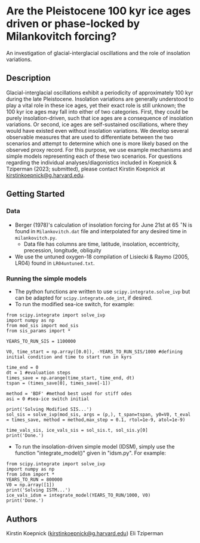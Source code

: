 # Are the Pleistocene 100 kyr ice ages driven or phase-locked by Milankovitch forcing?

An investigation of glacial-interglacial oscillations and the role of insolation variations.

## Description

Glacial-interglacial oscillations exhibit a periodicity of approximately 100 kyr during the late Pleistocene. Insolation variations are generally understood to play a vital role in these ice ages, yet their exact role is still unknown; the 100 kyr ice ages may fall into either of two categories. First, they could be purely insolation-driven, such that ice ages are a consequence of insolation variations. Or second, ice ages are self-sustained oscillations, where they would have existed even without insolation variations. We develop several observable measures that are used to differentiate between the two scenarios and attempt to determine which one is more likely based on the observed proxy record. For this purpose, we use example mechanisms and simple models representing each of these two scenarios. For questions regarding the individual analyses/diagonistics included in Koepnick & Tziperman (2023; submitted), please contact Kirstin Koepnick at kirstinkoepnick@g.harvard.edu.

## Getting Started

### Data

* Berger (1978)'s calculation of insolation forcing for June 21st at 65 $`^\circ`$N is found in `Milankovitch.dat` file and interpolated for any desired time in `milankovitch.py`.
    * Data file has columns are time, latitude, insolation, eccentricity, precession, longitude, obliquity
* We use the untuned oxygen-18 compilation of Lisiecki & Raymo (2005, LR04) found in `LR04untuned.txt`. 

### Running the simple models

* The python functions are written to use `scipy.integrate.solve_ivp` but can be adapted for `scipy.integrate.ode_int`, if desired.
* To run the modified sea-ice switch, for example:
```
from scipy.integrate import solve_ivp
import numpy as np
from mod_sis import mod_sis
from sis_params import *

YEARS_TO_RUN_SIS = 1100000

V0, time_start = np.array([0.0]), -YEARS_TO_RUN_SIS/1000 #defining initial condition and time to start run in kyrs

time_end = 0 
dt = 1 #evaluation steps
times_save = np.arange(time_start, time_end, dt)
tspan = (times_save[0], times_save[-1])

method = 'BDF' #method best used for stiff odes
asi = 0 #sea-ice switch initial 

print('Solving Modified SIS...')
sol_sis = solve_ivp(mod_sis, args = (p,), t_span=tspan, y0=V0, t_eval = times_save, method = method,max_step = 0.1, rtol=1e-9, atol=1e-9)

time_vals_sis, ice_vals_sis = sol_sis.t, sol_sis.y[0]
print('Done.')
```
* To run the insolation-driven simple model (IDSM), simply use the function "integrate_model()" given in "idsm.py". For example:
```
from scipy.integrate import solve_ivp
import numpy as np
from idsm import * 
YEARS_TO_RUN = 800000
V0 = np.array([1])
print('Solving ISTM...')
ice_vals_idsm = integrate_model(YEARS_TO_RUN/1000, V0)
print('Done.')
```

## Authors

Kirstin Koepnick (kirstinkoepnick@g.harvard.edu)
Eli Tziperman
